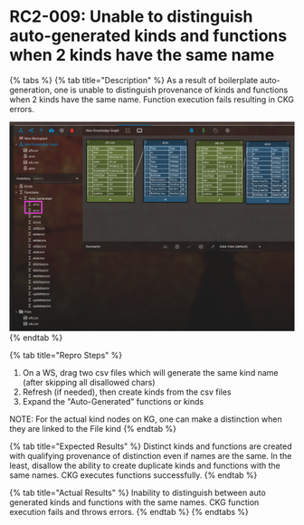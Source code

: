 # RC2-009: Unable to distinguish auto-generated kinds and functions when 2 kinds have the same name

{% tabs %}
{% tab title="Description" %}
As a result of boilerplate auto-generation, one is unable to distinguish provenance of kinds and functions when 2 kinds have the same name. Function execution fails resulting in CKG errors.

![](../../../.gitbook/assets/rc2009.png)
{% endtab %}

{% tab title="Repro Steps" %}
1. On a WS, drag two csv files which will generate the same kind name \(after skipping all disallowed chars\) 
2. Refresh \(if needed\), then create kinds from the csv files 
3. Expand the "Auto-Generated" functions or kinds 

NOTE: For the actual kind nodes on KG, one can make a distinction when they are linked to the File kind
{% endtab %}

{% tab title="Expected Results" %}
Distinct kinds and functions are created with qualifying provenance of distinction even if names are the same. In the least, disallow the ability to create duplicate kinds and functions with the same names. CKG executes functions successfully.
{% endtab %}

{% tab title="Actual Results" %}
Inability to distinguish between auto generated kinds and functions with the same names. CKG function execution fails and throws errors. 
{% endtab %}
{% endtabs %}


